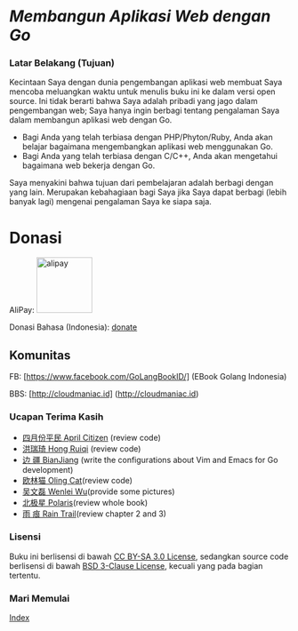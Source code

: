 ***Membangun Aplikasi Web dengan Go***
======================================

### Latar Belakang (Tujuan)

Kecintaan Saya dengan dunia pengembangan aplikasi web membuat Saya mencoba meluangkan waktu untuk menulis buku ini ke dalam versi open source. Ini tidak berarti bahwa Saya adalah pribadi yang jago dalam pengembangan web; Saya hanya ingin berbagi tentang pengalaman Saya dalam membangun aplikasi web dengan Go.

- Bagi Anda yang telah terbiasa dengan PHP/Phyton/Ruby, Anda akan belajar bagaimana mengembangkan aplikasi web menggunakan Go. 
- Bagi Anda yang telah terbiasa dengan C/C++, Anda akan mengetahui bagaimana web bekerja dengan Go.

Saya menyakini bahwa tujuan dari pembelajaran adalah berbagi dengan yang lain. Merupakan kebahagiaan bagi Saya jika Saya dapat berbagi (lebih banyak lagi) mengenai pengalaman Saya ke siapa saja.

# Donasi

AliPay: <img src="../zh/images/alipay.png" alt="alipay" width="100" height="100">

Donasi Bahasa (Indonesia): [donate](http://paypal.com/...)

## Komunitas

FB: [https://www.facebook.com/GoLangBookID/] (EBook Golang Indonesia)

BBS: [http://cloudmaniac.id] (http://cloudmaniac.id)

### Ucapan Terima Kasih

- [四月份平民 April Citizen](https://plus.google.com/110445767383269817959) (review code)
 - [洪瑞琦 Hong Ruiqi](https://github.com/hongruiqi) (review code)
 - [边  疆 BianJiang](https://github.com/border) (write the configurations about Vim and Emacs for Go development)
 - [欧林猫 Oling Cat](https://github.com/OlingCat)(review code)
 - [吴文磊 Wenlei Wu](mailto:spadesacn@gmail.com)(provide some pictures)
 - [北极星 Polaris](https://github.com/polaris1119)(review whole book)
 - [雨  痕 Rain Trail](https://github.com/qyuhen)(review chapter 2 and 3)

### Lisensi

Buku ini berlisensi di bawah [CC BY-SA 3.0 License](http://creativecommons.org/licenses/by-sa/3.0/),
sedangkan source code berlisensi di bawah [BSD 3-Clause License](<https://github.com/astaxie/build-web-application-with-golang/blob/master/LICENSE.md>), kecuali yang pada bagian tertentu.

### Mari Memulai

[Index](./preface.md)